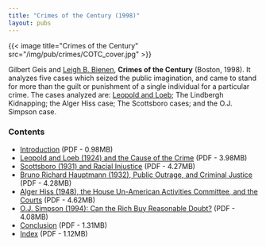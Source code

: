 ```yaml
---
title: "Crimes of the Century (1998)"
layout: pubs
---
```


{{< image title="Crimes of the Century" src="/img/pub/crimes/COTC_cover.jpg" >}}

Gilbert Geis and [Leigh B. Bienen](/about/LeighBienen/), __Crimes of the Century__ (Boston, 1998).  It analyzes five cases which seized the public imagination, and came to stand for more than the guilt or punishment of a single individual for a particular crime. The cases analyzed are: [Leopold and Loeb](/crimes/leopold); The Lindbergh Kidnapping; the Alger Hiss case; The Scottsboro cases; and the O.J. Simpson case.


### Contents
  * [Introduction](/docs_fk/homicide/COTC/COTC.01.pdf)
    (PDF - 0.98MB)
  * [Leopold and Loeb (1924) and the Cause of the Crime](/docs_fk/homicide/COTC/COTC.02.pdf)
    (PDF - 3.98MB)
  * [Scottsboro (1931) and Racial Injustice](/docs_fk/homicide/COTC/COTC.03.pdf)
    (PDF - 4.27MB)
  * [Bruno Richard Hauptmann (1932), Public Outrage, and Criminal Justice](/docs_fk/homicide/COTC/COTC.04.pdf)
    (PDF - 4.28MB)
  * [Alger Hiss (1948), the House Un-American Activities Committee, and the Courts](/docs_fk/homicide/COTC/COTC.05.pdf)
    (PDF - 4.62MB)
  * [O.J. Simpson (1994): Can the Rich Buy Reasonable Doubt?](/docs_fk/homicide/COTC/COTC.06.pdf)
    (PDF - 4.08MB)
  * [Conclusion](/docs_fk/homicide/COTC/COTC.07.pdf)
    (PDF - 1.31MB)
  * [Index](/docs_fk/homicide/COTC/COTC.index.pdf)
    (PDF - 1.12MB)
